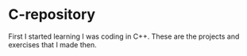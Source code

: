 # C-repository
First I started learning I was coding in C++. These are the projects and exercises that I made then.
